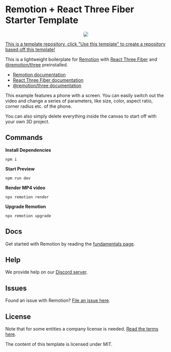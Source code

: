 # Remotion + React Three Fiber Starter Template

<p align="center">
    <img src="demo.gif" style="border-radius: 5px">
</p>

[This is a template repository, click "Use this template" to create a repository based off this template!](https://github.com/JonnyBurger/remotion-template-three/generate)

This is a lightweight boilerplate for [Remotion](https://github.com/jonnyburger/remotion) with [React Three Fiber](https://github.com/pmndrs/react-three-fiber) and [@remotion/three](http://remotion.dev/docs/three) preinstalled.

- [Remotion documentation](https://remotion.dev)
- [React Three Fiber documentation](https://docs.pmnd.rs/react-three-fiber)
- [@remotion/three documentation](http://remotion.dev/docs/three)

This example features a phone with a screen. You can easily switch out the video and change a series of parameters, like size, color, aspect ratio, corner radius etc. of the phone.

You can also simply delete everything inside the canvas to start off with your own 3D project.

## Commands

**Install Dependencies**

```console
npm i
```

**Start Preview**

```console
npm run dev
```

**Render MP4 video**

```console
npx remotion render
```

**Upgrade Remotion**

```console
npx remotion upgrade
```

## Docs

Get started with Remotion by reading the [fundamentals page](https://www.remotion.dev/docs/the-fundamentals).

## Help

We provide help on our [Discord server](https://discord.gg/6VzzNDwUwV).

## Issues

Found an issue with Remotion? [File an issue here](https://github.com/JonnyBurger/remotion/issues/new).

## License

Note that for some entities a company license is needed. [Read the terms here](https://github.com/remotion-dev/remotion/blob/main/LICENSE.md).

The content of this template is licensed under MIT.
